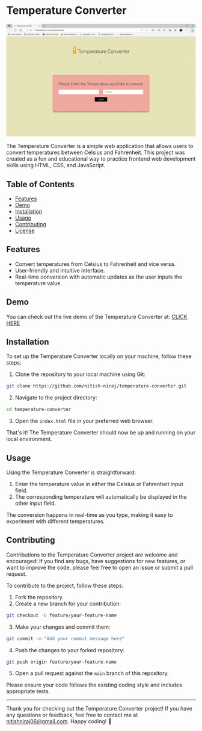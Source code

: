 # Temperature Converter

![Temperature Converter](https://github.com/nitish-niraj/temperature-converter/blob/main/Temperature%20Converter%20-%20Person%202%20-%20Microsoft_%20Edge%202023-07-10%2013-45-42.gif)

The Temperature Converter is a simple web application that allows users to convert temperatures between Celsius and Fahrenheit. This project was created as a fun and educational way to practice frontend web development skills using HTML, CSS, and JavaScript.

## Table of Contents

- [Features](#features)
- [Demo](#demo)
- [Installation](#installation)
- [Usage](#usage)
- [Contributing](#contributing)
- [License](#license)

## Features

- Convert temperatures from Celsius to Fahrenheit and vice versa.
- User-friendly and intuitive interface.
- Real-time conversion with automatic updates as the user inputs the temperature value.

## Demo

You can check out the live demo of the Temperature Converter at: [CLICK HERE](https://nitish-niraj.github.io/Bharatintern-temperature-converter/)


## Installation

To set up the Temperature Converter locally on your machine, follow these steps:

1. Clone the repository to your local machine using Git:

```bash
git clone https://github.com/nitish-niraj/temperature-converter.git
```

2. Navigate to the project directory:

```bash
cd temperature-converter
```

3. Open the `index.html` file in your preferred web browser.

That's it! The Temperature Converter should now be up and running on your local environment.

## Usage

Using the Temperature Converter is straightforward:

1. Enter the temperature value in either the Celsius or Fahrenheit input field.
2. The corresponding temperature will automatically be displayed in the other input field.

The conversion happens in real-time as you type, making it easy to experiment with different temperatures.

## Contributing

Contributions to the Temperature Converter project are welcome and encouraged! If you find any bugs, have suggestions for new features, or want to improve the code, please feel free to open an issue or submit a pull request.

To contribute to the project, follow these steps:

1. Fork the repository.
2. Create a new branch for your contribution:

```bash
git checkout -b feature/your-feature-name
```

3. Make your changes and commit them:

```bash
git commit -m "Add your commit message here"
```

4. Push the changes to your forked repository:

```bash
git push origin feature/your-feature-name
```

5. Open a pull request against the `main` branch of this repository.

Please ensure your code follows the existing coding style and includes appropriate tests.


---

Thank you for checking out the Temperature Converter project! If you have any questions or feedback, feel free to contact me at nitishniraj06@gmail.com. Happy coding! 🚀
